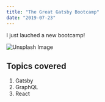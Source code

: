 ```yaml
---
title: "The Great Gatsby Bootcamp"
date: "2019-07-23"
---
```


I just lauched a new bootcamp!

![Unsplash Image](//unsplash.it/900)

## Topics covered

1. Gatsby
2. GraphQL
3. React